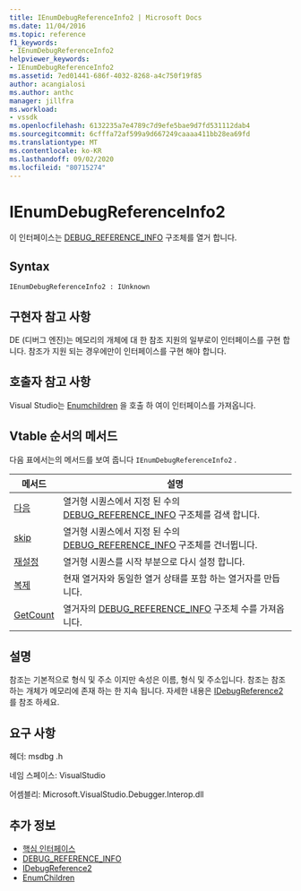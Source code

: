 ```yaml
---
title: IEnumDebugReferenceInfo2 | Microsoft Docs
ms.date: 11/04/2016
ms.topic: reference
f1_keywords:
- IEnumDebugReferenceInfo2
helpviewer_keywords:
- IEnumDebugReferenceInfo2
ms.assetid: 7ed01441-686f-4032-8268-a4c750f19f85
author: acangialosi
ms.author: anthc
manager: jillfra
ms.workload:
- vssdk
ms.openlocfilehash: 6132235a7e4789c7d9efe5bae9d7fd531112dab4
ms.sourcegitcommit: 6cfffa72af599a9d667249caaaa411bb28ea69fd
ms.translationtype: MT
ms.contentlocale: ko-KR
ms.lasthandoff: 09/02/2020
ms.locfileid: "80715274"
---
```

# <a name="ienumdebugreferenceinfo2"></a>IEnumDebugReferenceInfo2
이 인터페이스는 [DEBUG_REFERENCE_INFO](../../../extensibility/debugger/reference/debug-reference-info.md) 구조체를 열거 합니다.

## <a name="syntax"></a>Syntax

```
IEnumDebugReferenceInfo2 : IUnknown
```

## <a name="notes-for-implementers"></a>구현자 참고 사항
 DE (디버그 엔진)는 메모리의 개체에 대 한 참조 지원의 일부로이 인터페이스를 구현 합니다. 참조가 지원 되는 경우에만이 인터페이스를 구현 해야 합니다.

## <a name="notes-for-callers"></a>호출자 참고 사항
 Visual Studio는 [Enumchildren](../../../extensibility/debugger/reference/idebugreference2-enumchildren.md) 을 호출 하 여이 인터페이스를 가져옵니다.

## <a name="methods-in-vtable-order"></a>Vtable 순서의 메서드
 다음 표에서는의 메서드를 보여 줍니다 `IEnumDebugReferenceInfo2` .

|메서드|설명|
|------------|-----------------|
|[다음](../../../extensibility/debugger/reference/ienumdebugreferenceinfo2-next.md)|열거형 시퀀스에서 지정 된 수의 [DEBUG_REFERENCE_INFO](../../../extensibility/debugger/reference/debug-reference-info.md) 구조체를 검색 합니다.|
|[skip](../../../extensibility/debugger/reference/ienumdebugreferenceinfo2-skip.md)|열거형 시퀀스에서 지정 된 수의 [DEBUG_REFERENCE_INFO](../../../extensibility/debugger/reference/debug-reference-info.md) 구조체를 건너뜁니다.|
|[재설정](../../../extensibility/debugger/reference/ienumdebugreferenceinfo2-reset.md)|열거형 시퀀스를 시작 부분으로 다시 설정 합니다.|
|[복제](../../../extensibility/debugger/reference/ienumdebugreferenceinfo2-clone.md)|현재 열거자와 동일한 열거 상태를 포함 하는 열거자를 만듭니다.|
|[GetCount](../../../extensibility/debugger/reference/ienumdebugreferenceinfo2-getcount.md)|열거자의 [DEBUG_REFERENCE_INFO](../../../extensibility/debugger/reference/debug-reference-info.md) 구조체 수를 가져옵니다.|

## <a name="remarks"></a>설명
 참조는 기본적으로 형식 및 주소 이지만 속성은 이름, 형식 및 주소입니다. 참조는 참조 하는 개체가 메모리에 존재 하는 한 지속 됩니다. 자세한 내용은 [IDebugReference2](../../../extensibility/debugger/reference/idebugreference2.md) 를 참조 하세요.

## <a name="requirements"></a>요구 사항
 헤더: msdbg .h

 네임 스페이스: VisualStudio

 어셈블리: Microsoft.VisualStudio.Debugger.Interop.dll

## <a name="see-also"></a>추가 정보
- [핵심 인터페이스](../../../extensibility/debugger/reference/core-interfaces.md)
- [DEBUG_REFERENCE_INFO](../../../extensibility/debugger/reference/debug-reference-info.md)
- [IDebugReference2](../../../extensibility/debugger/reference/idebugreference2.md)
- [EnumChildren](../../../extensibility/debugger/reference/idebugreference2-enumchildren.md)
